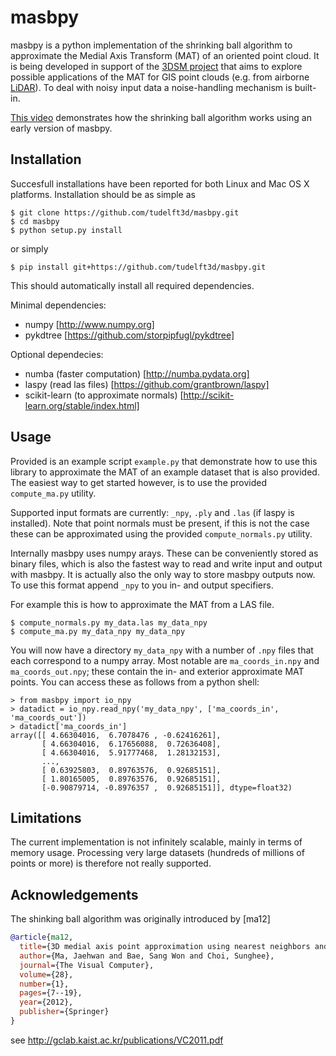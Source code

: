 # masbpy
masbpy is a python implementation of the shrinking ball algorithm to approximate the Medial Axis Transform (MAT) of an oriented point cloud. It is being developed in support of the [3DSM project](http://3dgeoinfo.bk.tudelft.nl/projects/3dsm/) that aims to explore possible applications of the MAT for GIS point clouds (e.g. from airborne [LiDAR](http://en.wikipedia.org/wiki/Lidar)). To deal with noisy input data a noise-handling mechanism is built-in.

[This video](https://vimeo.com/84859998) demonstrates how the shrinking ball algorithm works using an early version of masbpy.

## Installation
Succesfull installations have been reported for both Linux and Mac OS X platforms. Installation should be as simple as

```
$ git clone https://github.com/tudelft3d/masbpy.git
$ cd masbpy
$ python setup.py install
```
or simply
```
$ pip install git+https://github.com/tudelft3d/masbpy.git
```
This should automatically install all required dependencies. 

Minimal dependencies:
* numpy [http://www.numpy.org]
* pykdtree [https://github.com/storpipfugl/pykdtree]

Optional dependecies:
* numba (faster computation) [http://numba.pydata.org]
* laspy (read las files) [https://github.com/grantbrown/laspy]
* scikit-learn (to approximate normals) [http://scikit-learn.org/stable/index.html]

## Usage
Provided is an example script `example.py` that demonstrate how to use this library to approximate the MAT of an example dataset that is also provided. The easiest way to get started however, is to use the provided `compute_ma.py` utility.

Supported input formats are currently: `_npy`, `.ply` and `.las` (if laspy is installed). Note that point normals must be present, if this is not the case these can be approximated using the provided `compute_normals.py` utility.

Internally masbpy uses numpy arays. These can be conveniently stored as binary files, which is also the fastest way to read and write input and output with masbpy. It is actually also the only way to store masbpy outputs now. To use this format append `_npy` to you in- and output specifiers.

For example this is how to approximate the MAT from a LAS file.

```
$ compute_normals.py my_data.las my_data_npy
$ compute_ma.py my_data_npy my_data_npy
```
You will now have a directory `my_data_npy` with a number of `.npy` files that each correspond to a numpy array. Most notable are `ma_coords_in.npy` and `ma_coords_out.npy`; these contain the in- and exterior approximate MAT points. You can access these as follows from a python shell:

```
> from masbpy import io_npy
> datadict = io_npy.read_npy('my_data_npy', ['ma_coords_in', 'ma_coords_out'])
> datadict['ma_coords_in']
array([[ 4.66304016,  6.7078476 , -0.62416261],
       [ 4.66304016,  6.17656088,  0.72636408],
       [ 4.66304016,  5.91777468,  1.28132153],
       ..., 
       [ 0.63925803,  0.89763576,  0.92685151],
       [ 1.80165005,  0.89763576,  0.92685151],
       [-0.90879714, -0.8976357 ,  0.92685151]], dtype=float32)
```

## Limitations
The current implementation is not infinitely scalable, mainly in terms of memory usage. Processing very large datasets (hundreds of millions of points or more) is therefore not really supported. 

## Acknowledgements
The shinking ball algorithm was originally introduced by [ma12]

```bib
@article{ma12,
  title={3D medial axis point approximation using nearest neighbors and the normal field},
  author={Ma, Jaehwan and Bae, Sang Won and Choi, Sunghee},
  journal={The Visual Computer},
  volume={28},
  number={1},
  pages={7--19},
  year={2012},
  publisher={Springer}
}
```
see http://gclab.kaist.ac.kr/publications/VC2011.pdf
